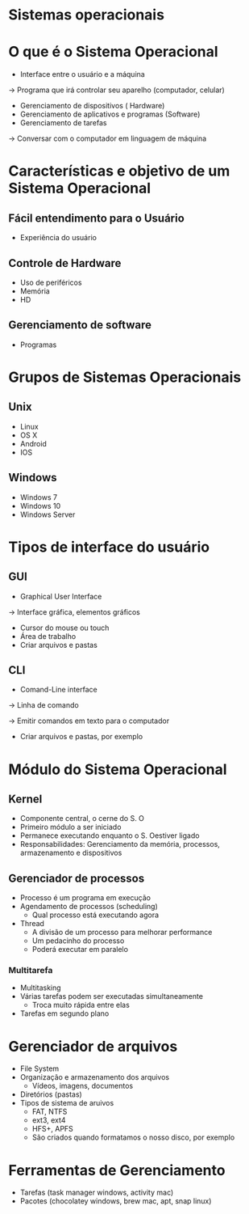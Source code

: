 # Sistemas operacionais

# O que é o Sistema Operacional

- Interface entre o usuário e a máquina

→ Programa que irá controlar seu aparelho (computador, celular)

- Gerenciamento de dispositivos ( Hardware)
- Gerenciamento de aplicativos e programas (Software)
- Gerenciamento de tarefas

→ Conversar com o computador em linguagem de máquina

# Características e objetivo de um Sistema Operacional

## Fácil entendimento para o Usuário

- Experiência do usuário

## Controle de Hardware

- Uso de periféricos
- Memória
- HD

## Gerenciamento de software

- Programas

# Grupos de Sistemas Operacionais

## Unix

- Linux
- OS X
- Android
- IOS

## Windows

- Windows 7
- Windows 10
- Windows Server

# Tipos de interface do usuário

## GUI

- Graphical User Interface

→ Interface gráfica, elementos gráficos

- Cursor do mouse ou touch
- Área de trabalho
- Criar arquivos e pastas

## CLI

- Comand-Line interface

→ Linha de comando

→ Emitir comandos em texto para o computador

- Criar arquivos e pastas, por exemplo

# Módulo do Sistema Operacional

## Kernel

- Componente central, o cerne do S. O
- Primeiro módulo a ser iniciado
- Permanece executando enquanto o S. Oestiver ligado
- Responsabilidades: Gerenciamento da memória, processos, armazenamento e dispositivos

## Gerenciador de processos

- Processo é um programa em execução
- Agendamento de processos (scheduling)
    - Qual processo está executando agora
- Thread
    - A divisão de um processo para melhorar performance
    - Um pedacinho do processo
    - Poderá executar em paralelo

### Multitarefa

- Multitasking
- Várias tarefas podem ser executadas simultaneamente
    - Troca muito rápida entre elas
- Tarefas em segundo plano

# Gerenciador de arquivos

- File System
- Organização e armazenamento dos arquivos
    - Vídeos, imagens, documentos
- Diretórios (pastas)
- Tipos de sistema de aruivos
    - FAT, NTFS
    - ext3, ext4
    - HFS+, APFS
    - São criados quando formatamos o nosso disco, por exemplo

# Ferramentas de Gerenciamento

- Tarefas (task manager windows, activity mac)
- Pacotes (chocolatey windows, brew mac, apt, snap linux)